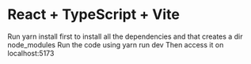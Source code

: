 # React + TypeScript + Vite
Run yarn install first to install all the dependencies and that creates a dir node_modules
Run the code using yarn run dev
Then access it on localhost:5173 
